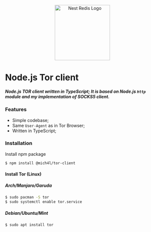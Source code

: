 <p align="center">
  <img src="https://user-images.githubusercontent.com/43048524/140661072-83e416ee-8a33-46c0-b455-1155a0bc4588.png" width="180" alt="Nest Redis Logo" />
</p>

# Node.js Tor client
##### Node.js TOR client written in TypeScript; It is based on Node.js `http` module and my implementation of SOCKS5 client.

### Features
- Simple codebase;
- Same `User-Agent` as in Tor Browser;
- Written in TypeScript;

### Installation
Install npm package
```bash
$ npm install @mich4l/tor-client
```

#### Install Tor (Linux)
##### Arch/Manjaro/Garuda
```bash
$ sudo pacman -S tor
$ sudo systemctl enable tor.service
```
##### Debian/Ubuntu/Mint
```bash
$ sudo apt install tor
```
